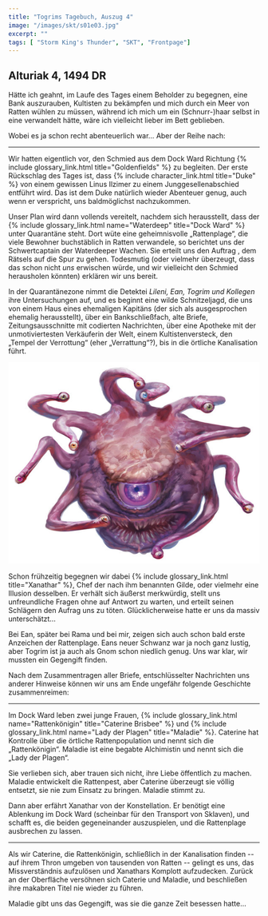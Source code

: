 ```yaml
---
title: "Togrims Tagebuch, Auszug 4"
image: "/images/skt/s01e03.jpg"
excerpt: ""
tags: [ "Storm King's Thunder", "SKT", "Frontpage"]
---
```


## Alturiak 4, 1494 DR

Hätte ich geahnt, im Laufe des Tages einem Beholder zu begegnen, eine Bank
auszurauben, Kultisten zu bekämpfen und mich durch ein Meer von Ratten wühlen
zu müssen, während ich mich um ein (Schnurr-)haar selbst in eine verwandelt
hätte, wäre ich vielleicht lieber im Bett geblieben.

Wobei es ja schon recht abenteuerlich war… Aber der Reihe nach:

---

Wir hatten eigentlich vor, den Schmied aus dem Dock Ward Richtung {% include
glossary_link.html title="Goldenfields" %} zu begleiten. Der erste Rückschlag
des Tages ist, dass {% include character_link.html title="Duke" %} von einem
gewissen Linus Ilzimer zu einem Junggesellenabschied entführt wird. Das ist dem
Duke natürlich wieder Abenteuer genug, auch wenn er verspricht, uns baldmöglichst
nachzukommen.

Unser Plan wird dann vollends vereitelt, nachdem sich herausstellt, dass der
{% include glossary_link.html name="Waterdeep" title="Dock Ward" %} unter Quarantäne steht. Dort
wüte eine geheimnisvolle „Rattenplage“, die viele Bewohner buchstäblich in
Ratten verwandele, so berichtet uns der Schwertcaptain der Waterdeeper
Wachen. Sie erteilt uns den Auftrag , dem Rätsels auf die Spur zu gehen.
Todesmutig (oder vielmehr überzeugt, dass das schon nicht *uns* erwischen würde,
und wir vielleicht den Schmied herausholen könnten) erklären wir uns bereit.

In der Quarantänezone nimmt die Detektei _Lileni, Ean, Togrim und Kollegen_ ihre
Untersuchungen auf, und es beginnt eine wilde Schnitzeljagd, die uns von einem
Haus eines ehemaligen Kapitäns (der sich als ausgesprochen ehemalig
herausstellt), über ein Bankschließfach, alte Briefe, Zeitungsausschnitte mit 
codierten Nachrichten, über eine Apotheke mit der unmotiviertesten Verkäuferin
der Welt, einem Kultistenversteck, den „Tempel der Verrottung“ (eher 
„Verrattung“?), bis in die örtliche Kanalisation führt.

<img src='/images/skt/beholder.jpg' class="auto" />

Schon frühzeitig begegnen wir dabei {% include glossary_link.html
title="Xanathar" %}, Chef der nach ihm benannten Gilde, oder vielmehr eine Illusion desselben.
Er verhält sich äußerst merkwürdig, stellt uns unfreundliche Fragen ohne auf
Antwort zu warten, und erteilt seinen Schlägern den Aufrag uns zu töten.
Glücklicherweise hatte er uns da massiv unterschätzt…

Bei Ean, später bei Rama und bei mir, zeigen sich auch schon bald erste Anzeichen
der Rattenplage. Eans neuer Schwanz war ja noch ganz lustig, aber Togrim ist
ja auch als Gnom schon niedlich genug. Uns war klar, wir mussten ein Gegengift
finden.

Nach dem Zusammentragen aller Briefe, entschlüsselter Nachrichten uns anderer
Hinweise können wir uns am Ende ungefähr folgende Geschichte zusammenreimen:

---

Im Dock Ward leben zwei junge Frauen, {% include glossary_link.html
name="Rattenkönigin" title="Caterine Brisbee" %} und {% include
glossary_link.html name="Lady der Plagen" title="Maladie" %}. Caterine hat
Kontrolle über die örtliche Rattenpopulation und nennt sich die „Rattenkönigin“.
Maladie ist eine begabte Alchimistin und nennt sich die „Lady der Plagen“.

Sie verlieben sich, aber trauen sich nicht, ihre Liebe öffentlich zu machen.
Maladie entwickelt die Rattenpest, aber Caterine überzeugt sie völlig entsetzt,
sie nie zum Einsatz zu bringen. Maladie stimmt zu.

Dann aber erfährt Xanathar von der Konstellation. Er benötigt eine
Ablenkung im Dock Ward (scheinbar für den Transport von Sklaven), und schafft
es, die beiden gegeneinander auszuspielen, und die Rattenplage ausbrechen zu
lassen.

---

Als wir Caterine, die Rattenkönigin, schließlich in der Kanalisation finden --
auf ihrem Thron umgeben von tausenden von Ratten -- gelingt es uns, das
Missverständnis aufzulösen und Xanathars Komplott aufzudecken. Zurück an der
Oberfläche versöhnen sich Caterie und Maladie, und beschließen ihre makabren
Titel nie wieder zu führen.

Maladie gibt uns das Gegengift, was sie die ganze Zeit besessen
hatte…
